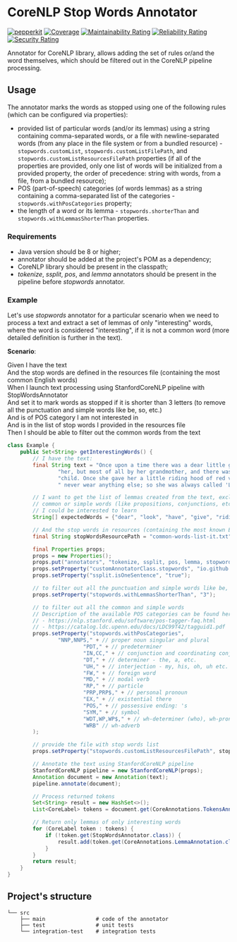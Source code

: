 # CoreNLP Stop Words Annotator
[![pepperkit](https://circleci.com/gh/pepperkit/corenlp-stop-words-annotator.svg?style=svg)](https://circleci.com/gh/pepperkit/corenlp-stop-words-annotator)
[![Coverage](https://sonarcloud.io/api/project_badges/measure?project=pepperkit_corenlp-stop-words-annotator&metric=coverage)](https://sonarcloud.io/dashboard?id=pepperkit_corenlp-stop-words-annotator)
[![Maintainability Rating](https://sonarcloud.io/api/project_badges/measure?project=pepperkit_corenlp-stop-words-annotator&metric=sqale_rating)](https://sonarcloud.io/dashboard?id=pepperkit_corenlp-stop-words-annotator)
[![Reliability Rating](https://sonarcloud.io/api/project_badges/measure?project=pepperkit_corenlp-stop-words-annotator&metric=reliability_rating)](https://sonarcloud.io/dashboard?id=pepperkit_corenlp-stop-words-annotator)
[![Security Rating](https://sonarcloud.io/api/project_badges/measure?project=pepperkit_corenlp-stop-words-annotator&metric=security_rating)](https://sonarcloud.io/dashboard?id=pepperkit_corenlp-stop-words-annotator)

Annotator for CoreNLP library, allows adding the set of rules or/and the word themselves, which should be filtered out in the
CoreNLP pipeline processing.

## Usage
The annotator marks the words as stopped using one of the following rules (which can be configured via properties):
- provided list of particular words (and/or its lemmas) using a string containing comma-separated words, or a file with newline-separated 
  words (from any place in the file system or from a bundled resource) - `stopwords.customList`, `stopwords.customListFilePath`, 
  and `stopwords.customListResourcesFilePath` properties (if all of the properties are provided, only one list of words
  will be initialized from a provided property, the order of precedence: string with words, from a file, from a bundled resource);
- POS (part-of-speech) categories (of words lemmas) as a string containing a comma-separated list of the categories - `stopwords.withPosCategories` property;
- the length of a word or its lemma - `stopwords.shorterThan` and `stopwords.withLemmasShorterThan` properties.

### Requirements
- Java version should be 8 or higher;
- annotator should be added at the project's POM as a dependency;
- CoreNLP library should be present in the classpath;
- *tokenize*, *ssplit*, *pos*, and *lemma* annotators should be present in the pipeline before *stopwords* annotator.

### Example
Let's use *stopwords* annotator for a particular scenario when we need to process a text and extract a set of lemmas of only 
"interesting" words, where the word is considered "interesting", if it is not a common word (more detailed definition is further in the text).

**Scenario**:

Given I have the text  
And the stop words are defined in the resources file (containing the most common English words)  
When I launch text processing using StanfordCoreNLP pipeline with StopWordsAnnotator  
And set it to mark words as stopped if it is shorter than 3 letters (to remove all the punctuation and simple words like be, so, etc.)  
And is of POS category I am not interested in  
And is in the list of stop words I provided in the resources file  
Then I should be able to filter out the common words from the text  

```java
class Example {
    public Set<String> getInterestingWords() {
        // I have the text:
        final String text = "Once upon a time there was a dear little girl who was loved by everyone who looked at " +
                "her, but most of all by her grandmother, and there was nothing that she would not have given to the " +
                "child. Once she gave her a little riding hood of red velvet, which suited her so well that she would" +
                " never wear anything else; so she was always called 'Little Red Riding Hood.'";

        // I want to get the list of lemmas created from the text, excluding words from the provided list and all the
        // common or simple words (like propositions, conjunctions, etc.), since I want to extract only the words
        // I could be interested to learn
        String[] expectedWords = {"dear", "look", "have", "give", "riding", "hood", "velvet", "suit", "wear", "call"};

        // And the stop words in resources (containing the most known English words)
        final String stopWordsResourcePath = "common-words-list-it.txt";

        final Properties props;
        props = new Properties();
        props.put("annotators", "tokenize, ssplit, pos, lemma, stopwords");
        props.setProperty("customAnnotatorClass.stopwords", "io.github.pepperkit.corenlp.stopwords.StopWordsAnnotator");
        props.setProperty("ssplit.isOneSentence", "true");

        // to filter out all the punctuation and simple words like be, so, etc.
        props.setProperty("stopwords.withLemmasShorterThan", "3");

        // to filter out all the common and simple words
        // Description of the available POS categories can be found here:
        // - https://nlp.stanford.edu/software/pos-tagger-faq.html
        // - https://catalog.ldc.upenn.edu/docs/LDC99T42/tagguid1.pdf
        props.setProperty("stopwords.withPosCategories",
                "NNP,NNPS," + // proper noun singular and plural
                        "PDT," + // predeterminer
                        "IN,CC," + // conjunction and coordinating conjunction (but, and etc.)
                        "DT," + // determiner - the, a, etc.
                        "UH," + // interjection - my, his, oh, uh etc.
                        "FW," + // foreign word
                        "MD," + // modal verb
                        "RP," + // particle
                        "PRP,PRP$," + // personal pronoun
                        "EX," + // existential there
                        "POS," + // possessive ending: 's
                        "SYM," + // symbol
                        "WDT,WP,WP$," + // wh-determiner (who), wh-pronoun (who, what, whom) and possessive wh-pronoun (whose)
                        "WRB" // wh-adverb
        );

        // provide the file with stop words list
        props.setProperty("stopwords.customListResourcesFilePath", stopWordsResourcePath);

        // Annotate the text using StanfordCoreNLP pipeline
        StanfordCoreNLP pipeline = new StanfordCoreNLP(props);
        Annotation document = new Annotation(text);
        pipeline.annotate(document);

        // Process returned tokens
        Set<String> result = new HashSet<>();
        List<CoreLabel> tokens = document.get(CoreAnnotations.TokensAnnotation.class);

        // Return only lemmas of only interesting words
        for (CoreLabel token : tokens) {
            if (!token.get(StopWordsAnnotator.class)) {
                result.add(token.get(CoreAnnotations.LemmaAnnotation.class));
            }
        }
        return result;
    }
}
```

## Project's structure
```
└── src
    ├── main                # code of the annotator
    ├── test                # unit tests
    └── integration-test    # integration tests
```
